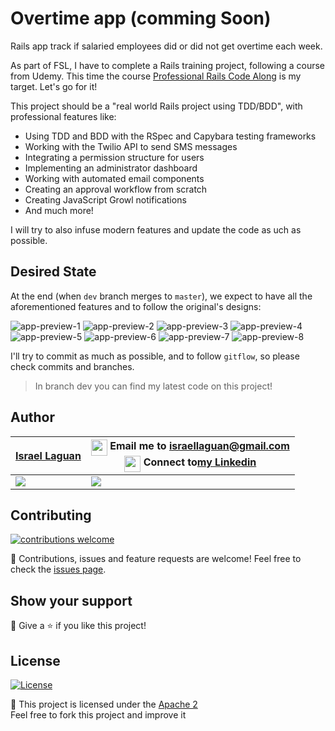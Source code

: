 # Overtime app (comming Soon)

Rails app track if salaried employees did or did not get overtime each week.

As part of FSL, I have to complete a Rails training project, following a course from Udemy. This time the course [Professional Rails Code Along][udemy-course] is my target. Let's go for it!

This project should be a "real world Rails project using TDD/BDD", with professional features like:

- Using TDD and BDD with the RSpec and Capybara testing frameworks
- Working with the Twilio API to send SMS messages
- Integrating a permission structure for users
- Implementing an administrator dashboard
- Working with automated email components
- Creating an approval workflow from scratch
- Creating JavaScript Growl notifications
- And much more!

I will try to also infuse modern features and update the code as uch as possible.

## Desired State

At the end (when `dev` branch merges to `master`), we expect to have all the aforementioned features and to follow the original's designs:

![app-preview-1](docs/app-preview-1.png)
![app-preview-2](docs/app-preview-2.png)
![app-preview-3](docs/app-preview-3.png)
![app-preview-4](docs/app-preview-4.png)
![app-preview-5](docs/app-preview-5.png)
![app-preview-6](docs/app-preview-6.png)
![app-preview-7](docs/app-preview-7.png)
![app-preview-8](docs/app-preview-8.png)

I'll try to commit as much as possible, and to follow `gitflow`, so please check commits and branches.

> In branch dev you can find my latest code on this project!

## Author

<table style="width:100%">
<thead>
    <tr>
        <th align="center">
            <a href="https://israel-laguan.github.io" rel="nofollow">Israel Laguan</a>
        </th>
        <th align="center">
             <div>
                <img align="top" width="26px" src="https://img.icons8.com/color/20/000000/message-squared.png" /> Email me to  <a href=”israellaguan@gmail.com”>israellaguan@gmail.com</a>
            </div>
            <div>
                <img align="top" width="26px" src="https://img.icons8.com/color/20/000000/linkedin.png" />
                Connect to<a href="https://www.linkedin.com/in/israellaguan">my Linkedin</a>   
            </div>
        </th>
    </tr>
</thead>
  <tr>
    <td>
        <div>
            <a href="./docs/img/photo.png" target="_blank" rel="author">
                <img src="https://avatars2.githubusercontent.com/u/36519478?s=460&v=4">
            </a>
        </div>
    </td>
    <td>
        <div>
            <img src="https://github.com/Israel-Laguan/Israel-Laguan/raw/master/docs/banner.jpg">
        </div>
    </td>
  </tr>
</table>                                                          

## Contributing

[![contributions welcome][contributions-welcome]][issues-url]

🤝 Contributions, issues and feature requests are welcome!
Feel free to check the [issues page][issues-url].

## Show your support

🤗 Give a ⭐️ if you like this project!

## License

[![License][badge-apache]][apache-license]

📝 This project is licensed under the [Apache 2](LICENSE)\
Feel free to fork this project and improve it

[contributions-welcome]: https://img.shields.io/badge/contributions-welcome-brightgreen.svg?style=for-the-badge
[issues-url]: https://github.com/Israel-Laguan/overtime-app/issues
[badge-apache]: https://img.shields.io/badge/License-Apache%202.0-blue.svg?style=for-the-badge
[apache-license]: https://opensource.org/licenses/Apache-2.0
[author-pic]: https://avatars2.githubusercontent.com/u/36519478?s=460&v=4
[author-github]: https://israel-laguan.github.io
[author-linkedin]: https://www.linkedin.com/in/israellaguan
[author-email]: israellaguan@gmail.com
[linkedin-icon]: https://img.icons8.com/color/20/000000/linkedin.png
[email-icon]: https://img.icons8.com/color/20/000000/message-squared.png
[banner]: https://github.com/Israel-Laguan/Israel-Laguan/raw/master/docs/banner.jpg

[udemy-course]: https://www.udemy.com/course/professional-ruby-on-rails-coding-course/
